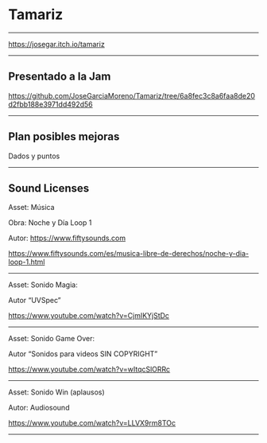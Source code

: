# Tamariz

----------------------------------------------------------

https://josegar.itch.io/tamariz

----------------------------------------------------------

## Presentado a la Jam

https://github.com/JoseGarciaMoreno/Tamariz/tree/6a8fec3c8a6faa8de20d2fbb188e3971dd492d56

-----------------------------------------------------------

## Plan posibles mejoras

Dados y puntos

-----------------------------------------------------------

## Sound Licenses

Asset: Música

Obra: Noche y Día Loop 1

Autor: https://www.fiftysounds.com 

https://www.fiftysounds.com/es/musica-libre-de-derechos/noche-y-dia-loop-1.html  

-----------------------------------------------------------

Asset: Sonido Magia: 

Autor “UVSpec”

https://www.youtube.com/watch?v=CjmIKYjStDc

-----------------------------------------------------------

Asset: Sonido Game Over: 

Autor “Sonidos para videos SIN COPYRIGHT”

https://www.youtube.com/watch?v=wItqcSlORRc 

-----------------------------------------------------------

Asset: Sonido Win (aplausos)

Autor: Audiosound

https://www.youtube.com/watch?v=LLVX9rm8TOc 

-----------------------------------------------------------
